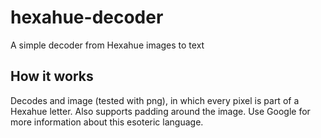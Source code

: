 # hexahue-decoder
A simple decoder from Hexahue images to text

## How it works
Decodes and image (tested with png), in which every pixel is part of a Hexahue letter. Also supports padding around the image.
Use Google for more information about this esoteric language.
